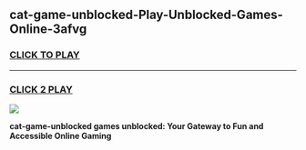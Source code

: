
## cat-game-unblocked-Play-Unblocked-Games-Online-3afvg
<h3>
<a href="https://premium76.site?title=cat-game-unblocked&ref=25A">CLICK TO PLAY</a></h3>
<hr>

<h3>
<a href="https://premium76.site?title=cat-game-unblocked&ref=25A">CLICK 2 PLAY</a>
  
</h3>

<a href="https://premium76.site?title=cat-game-unblocked&ref=25A"><img src="https://clearcache.store/games.png"></a>


**cat-game-unblocked games unblocked: Your Gateway to Fun and Accessible Online Gaming**
